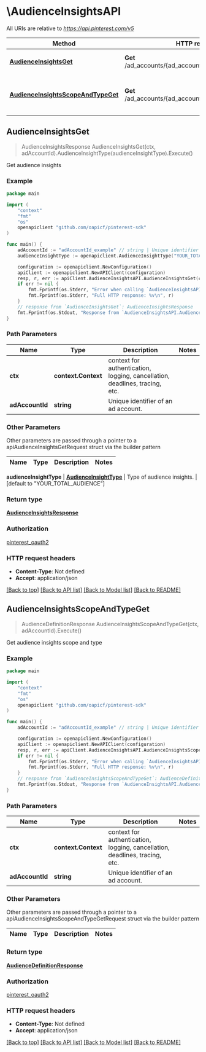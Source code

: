 # \AudienceInsightsAPI

All URIs are relative to *https://api.pinterest.com/v5*

Method | HTTP request | Description
------------- | ------------- | -------------
[**AudienceInsightsGet**](AudienceInsightsAPI.md#AudienceInsightsGet) | **Get** /ad_accounts/{ad_account_id}/audience_insights | Get audience insights
[**AudienceInsightsScopeAndTypeGet**](AudienceInsightsAPI.md#AudienceInsightsScopeAndTypeGet) | **Get** /ad_accounts/{ad_account_id}/insights/audiences | Get audience insights scope and type



## AudienceInsightsGet

> AudienceInsightsResponse AudienceInsightsGet(ctx, adAccountId).AudienceInsightType(audienceInsightType).Execute()

Get audience insights



### Example

```go
package main

import (
	"context"
	"fmt"
	"os"
	openapiclient "github.com/oapicf/pinterest-sdk"
)

func main() {
	adAccountId := "adAccountId_example" // string | Unique identifier of an ad account.
	audienceInsightType := openapiclient.AudienceInsightType("YOUR_TOTAL_AUDIENCE") // AudienceInsightType | Type of audience insights. (default to "YOUR_TOTAL_AUDIENCE")

	configuration := openapiclient.NewConfiguration()
	apiClient := openapiclient.NewAPIClient(configuration)
	resp, r, err := apiClient.AudienceInsightsAPI.AudienceInsightsGet(context.Background(), adAccountId).AudienceInsightType(audienceInsightType).Execute()
	if err != nil {
		fmt.Fprintf(os.Stderr, "Error when calling `AudienceInsightsAPI.AudienceInsightsGet``: %v\n", err)
		fmt.Fprintf(os.Stderr, "Full HTTP response: %v\n", r)
	}
	// response from `AudienceInsightsGet`: AudienceInsightsResponse
	fmt.Fprintf(os.Stdout, "Response from `AudienceInsightsAPI.AudienceInsightsGet`: %v\n", resp)
}
```

### Path Parameters


Name | Type | Description  | Notes
------------- | ------------- | ------------- | -------------
**ctx** | **context.Context** | context for authentication, logging, cancellation, deadlines, tracing, etc.
**adAccountId** | **string** | Unique identifier of an ad account. | 

### Other Parameters

Other parameters are passed through a pointer to a apiAudienceInsightsGetRequest struct via the builder pattern


Name | Type | Description  | Notes
------------- | ------------- | ------------- | -------------

 **audienceInsightType** | [**AudienceInsightType**](AudienceInsightType.md) | Type of audience insights. | [default to &quot;YOUR_TOTAL_AUDIENCE&quot;]

### Return type

[**AudienceInsightsResponse**](AudienceInsightsResponse.md)

### Authorization

[pinterest_oauth2](../README.md#pinterest_oauth2)

### HTTP request headers

- **Content-Type**: Not defined
- **Accept**: application/json

[[Back to top]](#) [[Back to API list]](../README.md#documentation-for-api-endpoints)
[[Back to Model list]](../README.md#documentation-for-models)
[[Back to README]](../README.md)


## AudienceInsightsScopeAndTypeGet

> AudienceDefinitionResponse AudienceInsightsScopeAndTypeGet(ctx, adAccountId).Execute()

Get audience insights scope and type



### Example

```go
package main

import (
	"context"
	"fmt"
	"os"
	openapiclient "github.com/oapicf/pinterest-sdk"
)

func main() {
	adAccountId := "adAccountId_example" // string | Unique identifier of an ad account.

	configuration := openapiclient.NewConfiguration()
	apiClient := openapiclient.NewAPIClient(configuration)
	resp, r, err := apiClient.AudienceInsightsAPI.AudienceInsightsScopeAndTypeGet(context.Background(), adAccountId).Execute()
	if err != nil {
		fmt.Fprintf(os.Stderr, "Error when calling `AudienceInsightsAPI.AudienceInsightsScopeAndTypeGet``: %v\n", err)
		fmt.Fprintf(os.Stderr, "Full HTTP response: %v\n", r)
	}
	// response from `AudienceInsightsScopeAndTypeGet`: AudienceDefinitionResponse
	fmt.Fprintf(os.Stdout, "Response from `AudienceInsightsAPI.AudienceInsightsScopeAndTypeGet`: %v\n", resp)
}
```

### Path Parameters


Name | Type | Description  | Notes
------------- | ------------- | ------------- | -------------
**ctx** | **context.Context** | context for authentication, logging, cancellation, deadlines, tracing, etc.
**adAccountId** | **string** | Unique identifier of an ad account. | 

### Other Parameters

Other parameters are passed through a pointer to a apiAudienceInsightsScopeAndTypeGetRequest struct via the builder pattern


Name | Type | Description  | Notes
------------- | ------------- | ------------- | -------------


### Return type

[**AudienceDefinitionResponse**](AudienceDefinitionResponse.md)

### Authorization

[pinterest_oauth2](../README.md#pinterest_oauth2)

### HTTP request headers

- **Content-Type**: Not defined
- **Accept**: application/json

[[Back to top]](#) [[Back to API list]](../README.md#documentation-for-api-endpoints)
[[Back to Model list]](../README.md#documentation-for-models)
[[Back to README]](../README.md)

